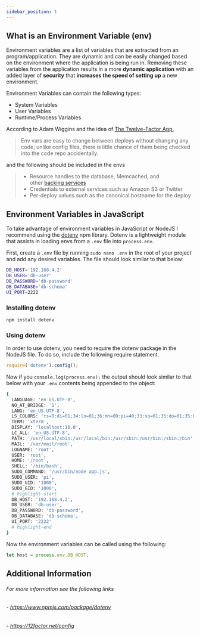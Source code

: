 ```yaml
---
sidebar_position: 1
---
```


## What is an Environment Variable (env)
Environment variables are a list of variables that are extracted from an program/application. They are dynamic and can be easily changed based on the environment where the application is being run in. Removing these variables from the application results in a more **dynamic application** with an added layer of **security** that **increases the speed of setting up** a new environment.

Environment Variables can contain the following types:
- System Variables
- User Variables
- Runtime/Process Variables

According to Adam Wiggins and the idea of  [The Twelve-Factor App](https://12factor.net),
> Env vars are easy to change between deploys without changing any code; unlike config files, there is little chance of them being checked into the code repo accidentally.

and the following should be included in the envs

> -   Resource handles to the database, Memcached, and other [backing services](https://12factor.net/backing-services)
> - Credentials to external services such as Amazon S3 or Twitter
> - Per-deploy values such as the canonical hostname for the deploy


## Environment Variables in JavaScript
To take advantage of environment variables in JavaScript or NodeJS I recommend using the [dotenv](https://www.npmjs.com/package/dotenv) npm library. Dotenv is a lightweight module that assists in loading envs from a `.env` file into `process.env`.

First, create a `.env` file by running `sudo nano .env` in the root of your project and add any desired variables. The file should look similar to that below:
``` bash title=".env" showLineNumbers
DB_HOST='192.168.4.2'
DB_USER='db-user'  
DB_PASSWORD='db-password' 
DB_DATABASE='db-schema'
UI_PORT=2222
```

### Installing dotenv
``` bash
npm install dotenv
```

### Using dotenv
In order to use dotenv, you need to require the dotenv package in the NodeJS file. To do so, include the following require statement.
``` javascript
require('dotenv').config();
```

Now if you `console.log(process.env);`  the output should look similar to that below with your `.env` contents being appended to the object:
``` bash
{
  LANGUAGE: 'en_US.UTF-8',
  NO_AT_BRIDGE: '1',
  LANG: 'en_US.UTF-8',
  LS_COLORS: 'rs=0:di=01;34:ln=01;36:mh=00:pi=40;33:so=01;35:do=01;35:bd=40;33;01:cd=40;33;01:or=40;31;01:mi=00:su=37;41:sg=30;43:ca=30;41:tw=30;42:ow=34;42:st=37;44:ex=01;32:*.tar=01;31:*.tgz=01;31:*.arc=01;31:*.arj=01;31:*.taz=01;31:*.lha=01;31:*.lz4=01;31:*.lzh=01;31:*.lzma=01;31:*.tlz=01;31:*.txz=01;31:*.tzo=01;31:*.t7z=01;31:*.zip=01;31:*.z=01;31:*.dz=01;31:*.gz=01;31:*.lrz=01;31:*.lz=01;31:*.lzo=01;31:*.xz=01;31:*.zst=01;31:*.tzst=01;31:*.bz2=01;31:*.bz=01;31:*.tbz=01;31:*.tbz2=01;31:*.tz=01;31:*.deb=01;31:*.rpm=01;31:*.jar=01;31:*.war=01;31:*.ear=01;31:*.sar=01;31:*.rar=01;31:*.alz=01;31:*.ace=01;31:*.zoo=01;31:*.cpio=01;31:*.7z=01;31:*.rz=01;31:*.cab=01;31:*.wim=01;31:*.swm=01;31:*.dwm=01;31:*.esd=01;31:*.jpg=01;35:*.jpeg=01;35:*.mjpg=01;35:*.mjpeg=01;35:*.gif=01;35:*.bmp=01;35:*.pbm=01;35:*.pgm=01;35:*.ppm=01;35:*.tga=01;35:*.xbm=01;35:*.xpm=01;35:*.tif=01;35:*.tiff=01;35:*.png=01;35:*.svg=01;35:*.svgz=01;35:*.mng=01;35:*.pcx=01;35:*.mov=01;35:*.mpg=01;35:*.mpeg=01;35:*.m2v=01;35:*.mkv=01;35:*.webm=01;35:*.ogm=01;35:*.mp4=01;35:*.m4v=01;35:*.mp4v=01;35:*.vob=01;35:*.qt=01;35:*.nuv=01;35:*.wmv=01;35:*.asf=01;35:*.rm=01;35:*.rmvb=01;35:*.flc=01;35:*.avi=01;35:*.fli=01;35:*.flv=01;35:*.gl=01;35:*.dl=01;35:*.xcf=01;35:*.xwd=01;35:*.yuv=01;35:*.cgm=01;35:*.emf=01;35:*.ogv=01;35:*.ogx=01;35:*.aac=00;36:*.au=00;36:*.flac=00;36:*.m4a=00;36:*.mid=00;36:*.midi=00;36:*.mka=00;36:*.mp3=00;36:*.mpc=00;36:*.ogg=00;36:*.ra=00;36:*.wav=00;36:*.oga=00;36:*.opus=00;36:*.spx=00;36:*.xspf=00;36:',
  TERM: 'xterm',
  DISPLAY: 'localhost:10.0',
  LC_ALL: 'en_US.UTF-8',
  PATH: '/usr/local/sbin:/usr/local/bin:/usr/sbin:/usr/bin:/sbin:/bin',
  MAIL: '/var/mail/root',
  LOGNAME: 'root',
  USER: 'root',
  HOME: '/root',
  SHELL: '/bin/bash',
  SUDO_COMMAND: '/usr/bin/node app.js',
  SUDO_USER: 'pi',
  SUDO_UID: '1000',
  SUDO_GID: '1000',
  # highlight-start
  DB_HOST: '192.168.4.2',
  DB_USER: 'db-user',
  DB_PASSWORD: 'db-password',
  DB_DATABASE: 'db-schema',
  UI_PORT: '2222'
  # highlight-end
}

```

Now the environment variables can be called using the following:
```javascript
let host = process.env.DB_HOST;
```

## Additional Information
###### For more information see the following links
###### - https://www.npmjs.com/package/dotenv
###### - https://12factor.net/config
